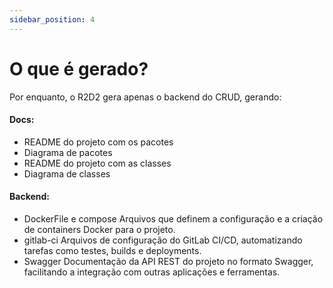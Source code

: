 ```yaml
---
sidebar_position: 4
---
```


# O que é gerado?

Por enquanto, o R2D2 gera apenas o backend do CRUD, gerando:

#### Docs:

- README do projeto com os pacotes
- Diagrama de pacotes
- README do projeto com as classes
- Diagrama de classes

#### Backend:

- DockerFile e compose
Arquivos que definem a configuração e a criação de containers Docker para o projeto.
- gitlab-ci
Arquivos de configuração do GitLab CI/CD, automatizando tarefas como testes, builds e deployments.
- Swagger
Documentação da API REST do projeto no formato Swagger, facilitando a integração com outras aplicações e ferramentas.

